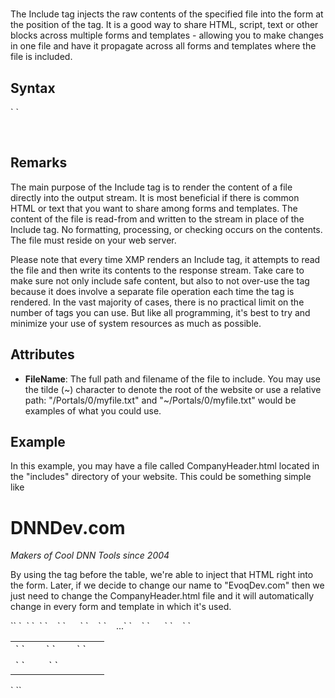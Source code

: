 # <Include>

<a name="top"></a>



The Include tag injects the raw contents of the specified file into the form at the position of the tag. It is a good way to share HTML, script, text or other blocks across multiple forms and templates - allowing you to make changes in one file and have it propagate across all forms and templates where the file is included.

<a name="syntax"></a>

## Syntax

<div>`<Include`  
``    FileName="_string_"`  
``/> `</div>

 <a name="remarks"></a>

## Remarks

The main purpose of the Include tag is to render the content of a file directly into the output stream. It is most beneficial if there is common HTML or text that you want to share among forms and templates. The content of the file is read-from and written to the stream in place of the Include tag. No formatting, processing, or checking occurs on the contents. The file must reside on your web server.

Please note that every time XMP renders an Include tag, it attempts to read the file and then write its contents to the response stream. Take care to make sure not only include safe content, but also to not over-use the tag because it does involve a separate file operation each time the tag is rendered. In the vast majority of cases, there is no practical limit on the number of tags you can use. But like all programming, it's best to try and minimize your use of system resources as much as possible.

## Attributes  

*   **FileName**: The full path and filename of the file to include. You may use the tilde (~) character to denote the root of the website or use a relative path: "/Portals/0/myfile.txt" and "~/Portals/0/myfile.txt" would be examples of what you could use.

<a name="example"></a>

## Example

In this example, you may have a file called CompanyHeader.html located in the "includes" directory of your website. This could be something simple like <h1>DNNDev.com</h1><p><em>Makers of Cool DNN Tools since 2004</em></p>

By using the <Include> tag before the table, we're able to inject that HTML right into the form. Later, if we decide to change our name to "EvoqDev.com" then we just need to change the CompanyHeader.html file and it will automatically change in every form and template in which it's used.

<div>`<AddForm>`  
`  <Include FileName="~/includes/CompanyHeader.html" />`  
`  <table>`  
`    <tr>`  
`      <td>`  
`        <Label For="txtFirstName" text="First Name" />`  
`        <Textbox id="txtFirstName" DataField="FirstName" DataType="string" />`  
`      </td>`  
`    </tr>`  
`    ...`  
`    <tr>`  
`      <td colspan="2">`  
`        <AddButton Text="Add"/>&nbsp;<CancelButton T text="Cancel"/>`  
`      </td>`  
`    </tr>`  
`  </table>`  
`</AddForm>`</div>

